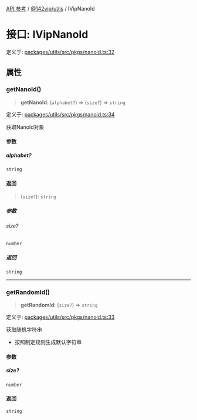 [API 参考](../../../index.md) / [@142vip/utils](../index.md) / IVipNanoId

# 接口: IVipNanoId

定义于: [packages/utils/src/pkgs/nanoid.ts:32](https://github.com/142vip/core-x/blob/7cfc2fa6b24172631d6526590fc6ea4be89357c6/packages/utils/src/pkgs/nanoid.ts#L32)

## 属性

### getNanoId()

> **getNanoId**: (`alphabet?`) => (`size?`) => `string`

定义于: [packages/utils/src/pkgs/nanoid.ts:34](https://github.com/142vip/core-x/blob/7cfc2fa6b24172631d6526590fc6ea4be89357c6/packages/utils/src/pkgs/nanoid.ts#L34)

获取NanoId对象

#### 参数

##### alphabet?

`string`

#### 返回

> (`size?`): `string`

##### 参数

###### size?

`number`

##### 返回

`string`

***

### getRandomId()

> **getRandomId**: (`size?`) => `string`

定义于: [packages/utils/src/pkgs/nanoid.ts:33](https://github.com/142vip/core-x/blob/7cfc2fa6b24172631d6526590fc6ea4be89357c6/packages/utils/src/pkgs/nanoid.ts#L33)

获取随机字符串
- 按照制定规则生成默认字符串

#### 参数

##### size?

`number`

#### 返回

`string`
